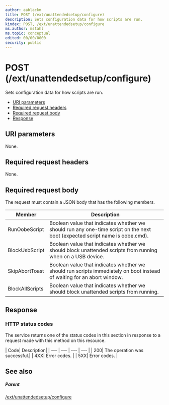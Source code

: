 ```yaml
---
author: aablackm
title: POST (/ext/unattendedsetup/configure)
description: Sets configuration data for how scripts are run.
kindex: POST, /ext/unattendedsetup/configure
ms.author: mstahl
ms.topic: conceptual
edited: 00/00/0000
security: public
---
```


# POST (/ext/unattendedsetup/configure)
Sets configuration data for how scripts are run.   
   *  [URI parameters](#ID4ET)  
   *  [Required request headers](#ID4E1)  
   *  [Required request body](#ID4EBB)  
   *  [Response](#ID4EOC)  

 
<a id="ID4ET"></a>

   

## URI parameters  
   
  
None.   
  
<a id="ID4E1"></a>

   

## Required request headers  
   
  
None.   
  
<a id="ID4EBB"></a>

   

## Required request body   
   
  
The request must contain a JSON body that has the following members.   
   

| Member| Description| 
| --- | --- | 
| RunOobeScript| Boolean value that indicates whether we should run any one-time script on the next boot (expected script name is oobe.cmd).| 
| BlockUsbScript| Boolean value that indicates whether we should block unattended scripts from running when on a USB device.| 
| SkipAbortToast| Boolean value that indicates whether we should run scripts immediately on boot instead of waiting for an abort window.| 
| BlockAllScripts| Boolean value that indicates whether we should block unattended scripts from running.| 

  
<a id="ID4EOC"></a>

   

## Response  
 
<a id="ID4EUC"></a>

   

### HTTP status codes   
   
  
The service returns one of the status codes in this section in response to a request made with this method on this resource.   
   

| Code| Description| 
| --- | --- | --- | --- | 
| 200| The operation was successful.| 
| 4XX| Error codes. | 
| 5XX| Error codes. | 

   
<a id="ID4E2D"></a>

   

## See also  
 
<a id="ID4E4D"></a>

   

##### Parent  
 [/ext/unattendedsetup/configure](uri-extunattendedsetupconfigure.md)

   